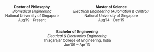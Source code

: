<style>
.container {
  display: flex;
  width: 100%;
  flex-wrap: wrap;
  align-items: flex-start;
  justify-content: space-around;
}

/* @media (max-width: 800px) {
  .container {
    flex-direction: column;
    align-items: center;
  } */
}
  
.text {
  padding-left: 1em;
  padding-right: 1em;
}
</style>

<div class="container" style="font-size:0.8em;">
      <div class="text" align="center" style="padding: 1em;">
        <b>Doctor of Philosophy</b><br>
        <i>Biomedical Engineering</i><br>
        National University of Singapore<br>
        Aug’19 – Present
      </div>
      <div class="text" align="center" style="padding: 1em;">
        <b>Master of Science</b><br>
        <i>Electrical Engineering (Automation & Control)</i><br>
        National University of Singapore<br>
        Aug’14 – Dec’15
      </div>
      <div class="text" align="center" style="padding: 1em;">
        <b>Bachelor of Engineering</b><br>
        <i>Electrical & Electronics Engineering</i><br>
        Thiagarajar College of Engineering, India<br>
        Jun’09 – Apr’13
      </div>
</div>


